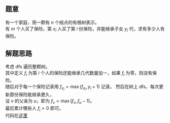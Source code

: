 ## 题意
有一个家庭，用一颗有 $n$ 个结点的有根树表示。   
有 $m$ 个人买了保险，第 $x_i$ 人买了第 $i$ 份保险，并能继承子女 $y_i$ 代，求有多少人有保险。
## 解题思路
考虑 dfs 遍历整颗树。   
其中定义 $f_i$ 为第 $i$ 个人的保险还能继承几代数量加一，如果 $f_i$ 为零，则没有保险。  
随后对于每一个保险记录用 $f_{x_i}=\max(f_{x_i},y_i+1)$ 记录。
然后在树上 dfs，每次更新那份保险能继承更久，   
设 $v$ 的父亲为 $u$，即为 $f_v=\max(f_v,f_u-1)$。   
最后累计哪些人 $f_i > 0$ 即可。  
代码在[这里](https://atcoder.jp/contests/abc309/submissions/43361588)
